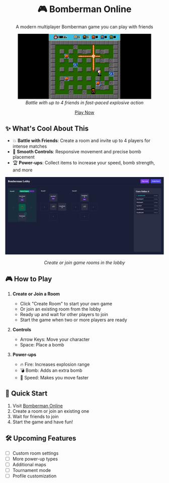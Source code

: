 <div align="center">
  <h1>🎮 Bomberman Online</h1>
  <p>A modern multiplayer Bomberman game you can play with friends</p>
  <figure>
    <img src="./screenshots/in-game.png" alt="Gameplay Screenshot" width="600"/>
    <figcaption><i>Battle with up to 4 friends in fast-paced explosive action</i>
  </figcaption>
  </figure>

  <p align="center">
    <a href="https://dtszwai.github.io/Bomberman/">Play Now</a>
  </p>
</div>

## ✨ What's Cool About This

- 💥 **Battle with Friends**: Create a room and invite up to 4 players for intense matches
- 🎯 **Smooth Controls**: Responsive movement and precise bomb placement
- 🏆 **Power-ups**: Collect items to increase your speed, bomb strength, and more
  <!-- - 💬 **Chat System**: Talk with other players in the lobby or during matches -->
  <!-- - 🔄 **Auto Reconnect**: Never lose a game due to connection hiccups -->

<div align="center">
 <img src="./screenshots/lobby.png" alt="Lobby Screenshot" width="600"/>
 <p><i>Create or join game rooms in the lobby</i></p>
</div>

## 🎮 How to Play

1. **Create or Join a Room**

   - Click "Create Room" to start your own game
   - Or join an existing room from the lobby
   - Ready up and wait for other players to join
   - Start the game when two or more players are ready

2. **Controls**

   - Arrow Keys: Move your character
   - Space: Place a bomb

3. **Power-ups**
   - 🔥 Fire: Increases explosion range
   - 💣 Bomb: Adds an extra bomb
   - 👟 Speed: Makes you move faster

## 🚀 Quick Start

1. Visit [Bomberman Online](https://dtszwai.github.io/Bomberman/)
2. Create a room or join an existing one
3. Wait for friends to join
4. Start the game and have fun!

## 🛠️ Upcoming Features

- [ ] Custom room settings
- [ ] More power-up types
- [ ] Additional maps
- [ ] Tournament mode
- [ ] Profile customization
